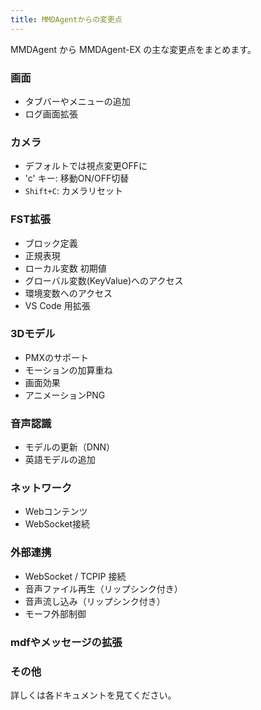 ```yaml
---
title: MMDAgentからの変更点
---
```


MMDAgent から MMDAgent-EX の主な変更点をまとめます。

### 画面

- タブバーやメニューの追加
- ログ画面拡張

### カメラ

- デフォルトでは視点変更OFFに
- 'c' キー: 移動ON/OFF切替
- `Shift+C`: カメラリセット

### FST拡張

- ブロック定義
- 正規表現
- ローカル変数 初期値
- グローバル変数(KeyValue)へのアクセス
- 環境変数へのアクセス
- VS Code 用拡張

### 3Dモデル

- PMXのサポート
- モーションの加算重ね
- 画面効果
- アニメーションPNG

### 音声認識

- モデルの更新（DNN）
- 英語モデルの追加

### ネットワーク

- Webコンテンツ
- WebSocket接続

### 外部連携

- WebSocket / TCPIP 接続
- 音声ファイル再生（リップシンク付き）
- 音声流し込み（リップシンク付き）
- モーフ外部制御

### mdfやメッセージの拡張

### その他

詳しくは各ドキュメントを見てください。

